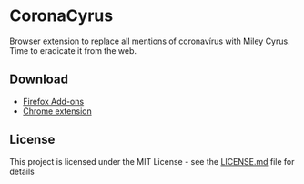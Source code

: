 # CoronaCyrus
Browser extension to replace all mentions of coronavírus with Miley Cyrus. Time to eradicate it from the web.

## Download
- [Firefox Add-ons](https://addons.mozilla.org/en-US/firefox/addon/corona-cyrus/)
- [Chrome extension](https://chrome.google.com/webstore/detail/corona-cyrus/eaakmicgbdjkljplchnjbnjmfiealahb)

## License
This project is licensed under the MIT License - see the [LICENSE.md](LICENSE.md) file for details
